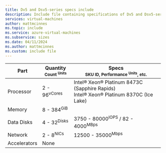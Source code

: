 ```yaml
---
title: Dv5 and Dsv5-series specs include
description: Include file containing specifications of Dv5 and Dsv5-series VM sizes.
services: virtual-machines
author: mattmcinnes
ms.topic: include
ms.service: azure-virtual-machines
ms.subservice: sizes
ms.date: 04/11/2024
ms.author: mattmcinnes
ms.custom: include file
---
```


| Part | Quantity <br><sup>Count <sup>Units | Specs <br><sup>SKU ID, Performance <sup>Units</sup>, etc.  |
|---|---|---|
| Processor        | 2 - 96<sup>vCores    | Intel® Xeon® Platinum 8473C (Sapphire Rapids)<br> Intel® Xeon® Platinum 8370C (Ice Lake)  |
| Memory           | 8 - 384<sup>GiB      |                                                 |
| Data Disks       | 4 - 32<sup>Disks     | 3750 - 80000<sup>IOPS</sup> / 82 - 4000<sup>MBps  |
| Network          | 2 - 8<sup>NICs       | 12500 - 35000<sup>Mbps                          |
| Accelerators     | None                 |                                                 |